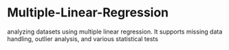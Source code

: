 # Multiple-Linear-Regression
analyzing datasets using multiple linear regression. It supports missing data handling, outlier analysis, and various statistical tests
